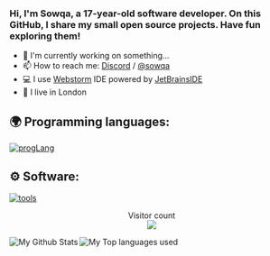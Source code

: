 ### Hi, I'm Sowqa, a 17-year-old software developer. On this GitHub, I share my small open source projects. Have fun exploring them!

- 🔭 I'm currently working on something...
- 📫 How to reach me: [Discord](https://discord.gg/aVrEvzxktz) / [@sowqa](https://discord.gg/KpJE5t6r)
- 💻 I use [Webstorm](https://www.jetbrains.com/phpstorm/) IDE powered by [JetBrainsIDE](https://www.jetbrains.com/)
- 🏡 I live in London
  
## 🌍 Programming languages:
[![progLang](https://skillicons.dev/icons?i=js,html,css,py&theme=dark)](https://github.com/sowqa)

## ⚙️ Software:
[![tools](https://skillicons.dev/icons?i=git,vscode&theme=dark)](https://github.com/derpinou)

<p align="center"> 
  Visitor count<br>
  <img src="https://profile-counter.glitch.me/sowqa/count.svg" />
</p>

<img align="left" alt="My Github Stats" src="https://github-readme-stats.vercel.app/api?username=sowqa&show_icons=true&hide_border=true&theme=discord_old_blurple" />
<img align="left" alt="My Top languages used" src="https://github-readme-stats.vercel.app/api/top-langs/?username=sowqa&theme=discord_old_blurple" />
